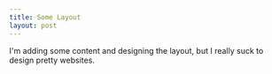 ```yaml
---
title: Some Layout
layout: post
---
```


I'm adding some content and designing the layout, but I really suck to design pretty websites.
